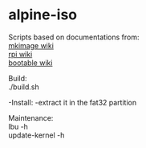 # alpine-iso

Scripts based on documentations from:  
[mkimage wiki](https://wiki.alpinelinux.org/wiki/How_to_make_a_custom_ISO_image_with_mkimage)  
[rpi wiki](https://wiki.alpinelinux.org/wiki/Raspberry_Pi)  
[bootable wiki](https://wiki.alpinelinux.org/wiki/Create_a_Bootable_Device#Manually_copying_Alpine_files)  

Build:  
./build.sh  

-Install:
-extract it in the fat32 partition

Maintenance:  
lbu -h  
update-kernel -h  
